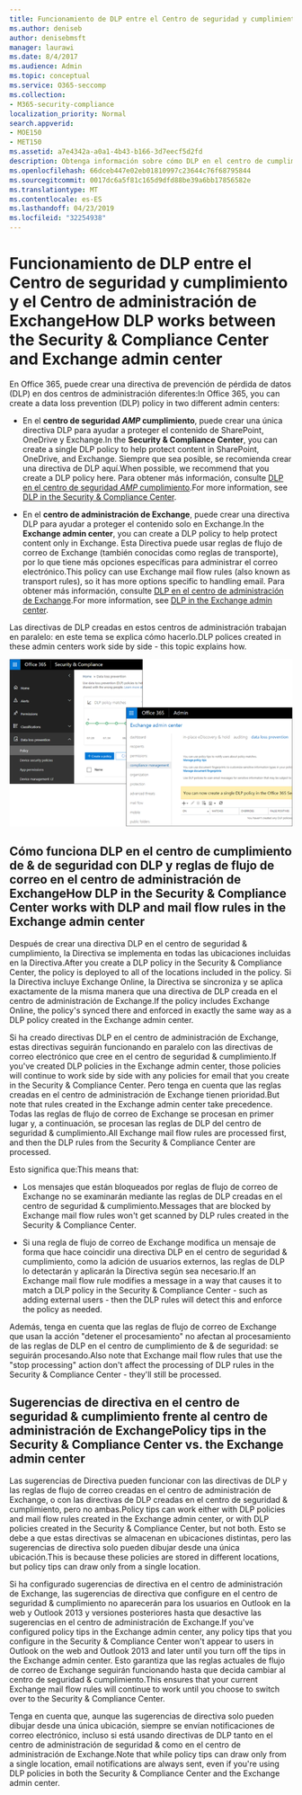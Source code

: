 ```yaml
---
title: Funcionamiento de DLP entre el Centro de seguridad y cumplimiento y el Centro de administración de Exchange
ms.author: deniseb
author: denisebmsft
manager: laurawi
ms.date: 8/4/2017
ms.audience: Admin
ms.topic: conceptual
ms.service: O365-seccomp
ms.collection:
- M365-security-compliance
localization_priority: Normal
search.appverid:
- MOE150
- MET150
ms.assetid: a7e4342a-a0a1-4b43-b166-3d7eecf5d2fd
description: Obtenga información sobre cómo DLP en el centro de cumplimiento de & de seguridad trabaja con DLP y reglas de flujo de correo (reglas de transporte) en el centro de administración de Exchange.
ms.openlocfilehash: 66dceb447e02eb01810997c23644c76f68795844
ms.sourcegitcommit: 0017dc6a5f81c165d9dfd88be39a6bb17856582e
ms.translationtype: MT
ms.contentlocale: es-ES
ms.lasthandoff: 04/23/2019
ms.locfileid: "32254938"
---
```

# <a name="how-dlp-works-between-the-security--compliance-center-and-exchange-admin-center"></a><span data-ttu-id="044e5-103">Funcionamiento de DLP entre el Centro de seguridad y cumplimiento y el Centro de administración de Exchange</span><span class="sxs-lookup"><span data-stu-id="044e5-103">How DLP works between the Security & Compliance Center and Exchange admin center</span></span>

<span data-ttu-id="044e5-104">En Office 365, puede crear una directiva de prevención de pérdida de datos (DLP) en dos centros de administración diferentes:</span><span class="sxs-lookup"><span data-stu-id="044e5-104">In Office 365, you can create a data loss prevention (DLP) policy in two different admin centers:</span></span>
  
- <span data-ttu-id="044e5-105">En el **centro de seguridad _AMP_ cumplimiento**, puede crear una única directiva DLP para ayudar a proteger el contenido de SharePoint, OneDrive y Exchange.</span><span class="sxs-lookup"><span data-stu-id="044e5-105">In the **Security & Compliance Center**, you can create a single DLP policy to help protect content in SharePoint, OneDrive, and Exchange.</span></span> <span data-ttu-id="044e5-106">Siempre que sea posible, se recomienda crear una directiva de DLP aquí.</span><span class="sxs-lookup"><span data-stu-id="044e5-106">When possible, we recommend that you create a DLP policy here.</span></span> <span data-ttu-id="044e5-107">Para obtener más información, consulte [DLP en el centro de seguridad _AMP_ cumplimiento](data-loss-prevention-policies.md).</span><span class="sxs-lookup"><span data-stu-id="044e5-107">For more information, see [DLP in the Security & Compliance Center](data-loss-prevention-policies.md).</span></span>
    
- <span data-ttu-id="044e5-108">En el **centro de administración de Exchange**, puede crear una directiva DLP para ayudar a proteger el contenido solo en Exchange.</span><span class="sxs-lookup"><span data-stu-id="044e5-108">In the **Exchange admin center**, you can create a DLP policy to help protect content only in Exchange.</span></span> <span data-ttu-id="044e5-109">Esta Directiva puede usar reglas de flujo de correo de Exchange (también conocidas como reglas de transporte), por lo que tiene más opciones específicas para administrar el correo electrónico.</span><span class="sxs-lookup"><span data-stu-id="044e5-109">This policy can use Exchange mail flow rules (also known as transport rules), so it has more options specific to handling email.</span></span> <span data-ttu-id="044e5-110">Para obtener más información, consulte [DLP en el centro de administración de Exchange](https://go.microsoft.com/fwlink/?linkid=852311).</span><span class="sxs-lookup"><span data-stu-id="044e5-110">For more information, see [DLP in the Exchange admin center](https://go.microsoft.com/fwlink/?linkid=852311).</span></span>
    
<span data-ttu-id="044e5-111">Las directivas de DLP creadas en estos centros de administración trabajan en paralelo: en este tema se explica cómo hacerlo.</span><span class="sxs-lookup"><span data-stu-id="044e5-111">DLP polices created in these admin centers work side by side - this topic explains how.</span></span>
  
![Páginas de DLP en el centro de seguridad y cumplimiento y el centro de administración de Exchange](media/d3eaa7e7-3b16-457b-bd9c-26707f7b584f.png)
  
## <a name="how-dlp-in-the-security--compliance-center-works-with-dlp-and-mail-flow-rules-in-the-exchange-admin-center"></a><span data-ttu-id="044e5-113">Cómo funciona DLP en el centro de cumplimiento de & de seguridad con DLP y reglas de flujo de correo en el centro de administración de Exchange</span><span class="sxs-lookup"><span data-stu-id="044e5-113">How DLP in the Security & Compliance Center works with DLP and mail flow rules in the Exchange admin center</span></span>

<span data-ttu-id="044e5-114">Después de crear una directiva DLP en el centro de seguridad & cumplimiento, la Directiva se implementa en todas las ubicaciones incluidas en la Directiva.</span><span class="sxs-lookup"><span data-stu-id="044e5-114">After you create a DLP policy in the Security & Compliance Center, the policy is deployed to all of the locations included in the policy.</span></span> <span data-ttu-id="044e5-115">Si la Directiva incluye Exchange Online, la Directiva se sincroniza y se aplica exactamente de la misma manera que una directiva de DLP creada en el centro de administración de Exchange.</span><span class="sxs-lookup"><span data-stu-id="044e5-115">If the policy includes Exchange Online, the policy's synced there and enforced in exactly the same way as a DLP policy created in the Exchange admin center.</span></span> 
  
<span data-ttu-id="044e5-116">Si ha creado directivas DLP en el centro de administración de Exchange, estas directivas seguirán funcionando en paralelo con las directivas de correo electrónico que cree en el centro de seguridad & cumplimiento.</span><span class="sxs-lookup"><span data-stu-id="044e5-116">If you've created DLP policies in the Exchange admin center, those policies will continue to work side by side with any policies for email that you create in the Security & Compliance Center.</span></span> <span data-ttu-id="044e5-117">Pero tenga en cuenta que las reglas creadas en el centro de administración de Exchange tienen prioridad.</span><span class="sxs-lookup"><span data-stu-id="044e5-117">But note that rules created in the Exchange admin center take precedence.</span></span> <span data-ttu-id="044e5-118">Todas las reglas de flujo de correo de Exchange se procesan en primer lugar y, a continuación, se procesan las reglas de DLP del centro de seguridad & cumplimiento.</span><span class="sxs-lookup"><span data-stu-id="044e5-118">All Exchange mail flow rules are processed first, and then the DLP rules from the Security & Compliance Center are processed.</span></span>
  
<span data-ttu-id="044e5-119">Esto significa que:</span><span class="sxs-lookup"><span data-stu-id="044e5-119">This means that:</span></span>
  
- <span data-ttu-id="044e5-120">Los mensajes que están bloqueados por reglas de flujo de correo de Exchange no se examinarán mediante las reglas de DLP creadas en el centro de seguridad & cumplimiento.</span><span class="sxs-lookup"><span data-stu-id="044e5-120">Messages that are blocked by Exchange mail flow rules won't get scanned by DLP rules created in the Security & Compliance Center.</span></span>
    
- <span data-ttu-id="044e5-121">Si una regla de flujo de correo de Exchange modifica un mensaje de forma que hace coincidir una directiva DLP en el centro de seguridad & cumplimiento, como la adición de usuarios externos, las reglas de DLP lo detectarán y aplicarán la Directiva según sea necesario.</span><span class="sxs-lookup"><span data-stu-id="044e5-121">If an Exchange mail flow rule modifies a message in a way that causes it to match a DLP policy in the Security & Compliance Center - such as adding external users - then the DLP rules will detect this and enforce the policy as needed.</span></span>
    
<span data-ttu-id="044e5-122">Además, tenga en cuenta que las reglas de flujo de correo de Exchange que usan la acción "detener el procesamiento" no afectan al procesamiento de las reglas de DLP en el centro de cumplimiento de & de seguridad: se seguirán procesando.</span><span class="sxs-lookup"><span data-stu-id="044e5-122">Also note that Exchange mail flow rules that use the "stop processing" action don't affect the processing of DLP rules in the Security & Compliance Center - they'll still be processed.</span></span>
  
## <a name="policy-tips-in-the-security--compliance-center-vs-the-exchange-admin-center"></a><span data-ttu-id="044e5-123">Sugerencias de directiva en el centro de seguridad & cumplimiento frente al centro de administración de Exchange</span><span class="sxs-lookup"><span data-stu-id="044e5-123">Policy tips in the Security & Compliance Center vs. the Exchange admin center</span></span>

<span data-ttu-id="044e5-124">Las sugerencias de Directiva pueden funcionar con las directivas de DLP y las reglas de flujo de correo creadas en el centro de administración de Exchange, o con las directivas de DLP creadas en el centro de seguridad & cumplimiento, pero no ambas.</span><span class="sxs-lookup"><span data-stu-id="044e5-124">Policy tips can work either with DLP policies and mail flow rules created in the Exchange admin center, or with DLP policies created in the Security & Compliance Center, but not both.</span></span> <span data-ttu-id="044e5-125">Esto se debe a que estas directivas se almacenan en ubicaciones distintas, pero las sugerencias de directiva solo pueden dibujar desde una única ubicación.</span><span class="sxs-lookup"><span data-stu-id="044e5-125">This is because these policies are stored in different locations, but policy tips can draw only from a single location.</span></span>
  
<span data-ttu-id="044e5-126">Si ha configurado sugerencias de directiva en el centro de administración de Exchange, las sugerencias de directiva que configure en el centro de seguridad & cumplimiento no aparecerán para los usuarios en Outlook en la web y Outlook 2013 y versiones posteriores hasta que desactive las sugerencias en el centro de administración de Exchange.</span><span class="sxs-lookup"><span data-stu-id="044e5-126">If you've configured policy tips in the Exchange admin center, any policy tips that you configure in the Security & Compliance Center won't appear to users in Outlook on the web and Outlook 2013 and later until you turn off the tips in the Exchange admin center.</span></span> <span data-ttu-id="044e5-127">Esto garantiza que las reglas actuales de flujo de correo de Exchange seguirán funcionando hasta que decida cambiar al centro de seguridad & cumplimiento.</span><span class="sxs-lookup"><span data-stu-id="044e5-127">This ensures that your current Exchange mail flow rules will continue to work until you choose to switch over to the Security & Compliance Center.</span></span>
  
<span data-ttu-id="044e5-128">Tenga en cuenta que, aunque las sugerencias de directiva solo pueden dibujar desde una única ubicación, siempre se envían notificaciones de correo electrónico, incluso si está usando directivas de DLP tanto en el centro de administración de seguridad & como en el centro de administración de Exchange.</span><span class="sxs-lookup"><span data-stu-id="044e5-128">Note that while policy tips can draw only from a single location, email notifications are always sent, even if you're using DLP policies in both the Security & Compliance Center and the Exchange admin center.</span></span>
  

